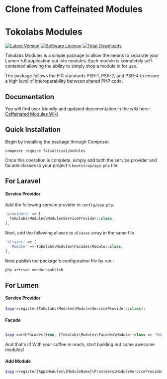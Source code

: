 Clone from Caffeinated Modules
===================

# Tokolabs Modules
[![Latest Version](https://img.shields.io/github/release/faisalrizal/modules.svg?style=flat-square)](https://github.com/faisalrizal/modules/releases)
[![Software License](https://img.shields.io/badge/license-MIT-brightgreen.svg?style=flat-square)](LICENSE)
[![Total Downloads](https://img.shields.io/packagist/dt/faisalrizal/modules.svg?style=flat-square)](https://packagist.org/packages/faisalrizal/modules)

Tokolabs Modules is a simple package to allow the means to separate your Lumen 5.6 application out into modules. Each module is completely self-contained allowing the ability to simply drop a module in for use.

The package follows the FIG standards PSR-1, PSR-2, and PSR-4 to ensure a high level of interoperability between shared PHP code.

## Documentation
You will find user friendly and updated documentation in the wiki here: [Caffeinated Modules Wiki](https://github.com/caffeinated/modules/wiki)

## Quick Installation
Begin by installing the package through Composer.

```
composer require faisalrizal/modules
```

Once this operation is complete, simply add both the service provider and facade classes to your project's `bootstrap/app.php` file:

## For Laravel

#### Service Provider

Add the following service provider in `config/app.php`.

```php
'providers' => [
  Tokolabs\Modules\ModulesServiceProvider::class,
],
```
Next, add the following aliases to `aliases` array in the same file.

```php
'aliases' => [
  'Module' => Tokolabs\Modules\Facades\Module::class,
],
```
Next publish the package's configuration file by run :

```php
php artisan vendor:publish
```

## For Lumen

#### Service Provider

```php
$app->register(Tokolabs\Modules\ModulesServiceProvider::class);
```

#### Facade

```php

$app->withFacades(true, [Tokolabs\Modules\Facades\Module::class => 'Module']);
```

And that's it! With your coffee in reach, start building out some awesome modules!

#### Add Module 
```php
$app->register(App\Modules\[ModuleName]\Providers\ModuleServiceProvider::class);
```

